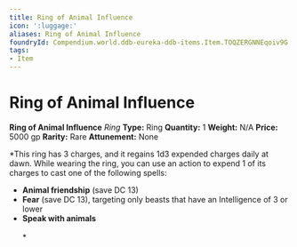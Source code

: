 ```yaml
---
title: Ring of Animal Influence
icon: ':luggage:'
aliases: Ring of Animal Influence
foundryId: Compendium.world.ddb-eureka-ddb-items.Item.TOQZERGNNEqoiv9G
tags:
- Item
---
```


# Ring of Animal Influence

**Ring of Animal Influence**
_Ring_
**Type:** Ring
**Quantity:** 1
**Weight:** N/A
**Price:** 5000 gp
**Rarity:** Rare
**Attunement:** None

*This ring has 3 charges, and it regains 1d3 expended charges daily at dawn. While wearing the ring, you can use an action to expend 1 of its charges to cast one of the following spells:
* **Animal friendship** (save DC 13)
* **Fear** (save DC 13), targeting only beasts that have an Intelligence of 3 or lower
* **Speak with animals<br /><br />***